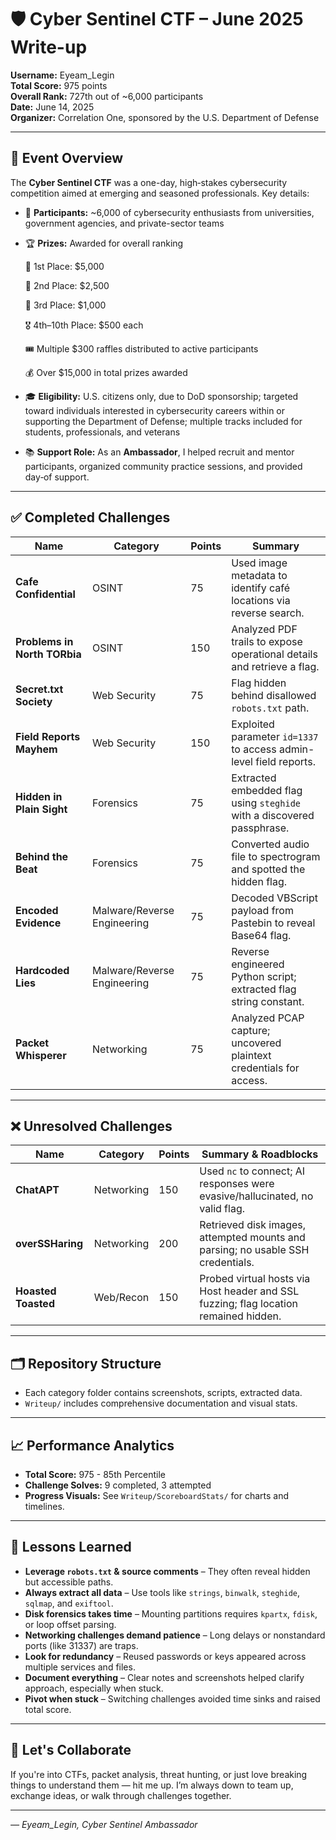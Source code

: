 # 🛡️ Cyber Sentinel CTF – June 2025 Write-up

**Username:** Eyeam_Legin  
**Total Score:** 975 points  
**Overall Rank:** 727th out of ~6,000 participants  
**Date:** June 14, 2025  
**Organizer:** Correlation One, sponsored by the U.S. Department of Defense  

---

## 🧭 Event Overview

The **Cyber Sentinel CTF** was a one-day, high‑stakes cybersecurity competition aimed at emerging and seasoned professionals. Key details:

- 👥 **Participants:** ~6,000 of cybersecurity enthusiasts from universities, government agencies, and private-sector teams
- 🏆 **Prizes:** Awarded for overall ranking
 
    🥇 1st Place: $5,000
  
    🥈 2nd Place: $2,500
  
    🥉 3rd Place: $1,000
  
    🎖️ 4th–10th Place: $500 each
  
    🎟️ Multiple $300 raffles distributed to active participants
  
    💰 Over $15,000 in total prizes awarded
  
- 🎓 **Eligibility:** U.S. citizens only, due to DoD sponsorship; targeted toward individuals interested in cybersecurity careers within or supporting the Department of Defense; multiple tracks included for students, professionals, and veterans
- 📚 **Support Role:** As an **Ambassador**, I helped recruit and mentor participants, organized community practice sessions, and provided day‑of support.

---

## ✅ Completed Challenges

| Name                        | Category                  | Points | Summary                                                                 |
|-----------------------------|---------------------------|--------|-------------------------------------------------------------------------|
| **Cafe Confidential**       | OSINT                     | 75     | Used image metadata to identify café locations via reverse search.      |
| **Problems in North TORbia**| OSINT                     | 150    | Analyzed PDF trails to expose operational details and retrieve a flag.  |
| **Secret.txt Society**      | Web Security              | 75     | Flag hidden behind disallowed `robots.txt` path.                        |
| **Field Reports Mayhem**    | Web Security              | 150    | Exploited parameter `id=1337` to access admin-level field reports.      |
| **Hidden in Plain Sight**   | Forensics                 | 75     | Extracted embedded flag using `steghide` with a discovered passphrase. |
| **Behind the Beat**         | Forensics                 | 75     | Converted audio file to spectrogram and spotted the hidden flag.        |
| **Encoded Evidence**        | Malware/Reverse Engineering | 75   | Decoded VBScript payload from Pastebin to reveal Base64 flag.          |
| **Hardcoded Lies**          | Malware/Reverse Engineering | 75   | Reverse engineered Python script; extracted flag string constant.       |
| **Packet Whisperer**        | Networking                | 75     | Analyzed PCAP capture; uncovered plaintext credentials for access.      |

---

## ❌ Unresolved Challenges

| Name               | Category     | Points | Summary & Roadblocks                                                         |
|--------------------|--------------|--------|-------------------------------------------------------------------------------|
| **ChatAPT**        | Networking   | 150    | Used `nc` to connect; AI responses were evasive/hallucinated, no valid flag. |
| **overSSHaring**   | Networking   | 200    | Retrieved disk images, attempted mounts and parsing; no usable SSH credentials. |
| **Hoasted Toasted**| Web/Recon    | 150    | Probed virtual hosts via Host header and SSL fuzzing; flag location remained hidden. |

---

## 🗂️ Repository Structure



- Each category folder contains screenshots, scripts, extracted data.
- `Writeup/` includes comprehensive documentation and visual stats.

---

## 📈 Performance Analytics

- **Total Score:** 975  - 85th Percentile 
- **Challenge Solves:** 9 completed, 3 attempted  
- **Progress Visuals:** See `Writeup/ScoreboardStats/` for charts and timelines.

---

## 🧠 Lessons Learned

- **Leverage `robots.txt` & source comments** – They often reveal hidden but accessible paths.
- **Always extract all data** – Use tools like `strings`, `binwalk`, `steghide`, `sqlmap`, and `exiftool`.
- **Disk forensics takes time** – Mounting partitions requires `kpartx`, `fdisk`, or loop offset parsing.
- **Networking challenges demand patience** – Long delays or nonstandard ports (like 31337) are traps.
- **Look for redundancy** – Reused passwords or keys appeared across multiple services and files.
- **Document everything** – Clear notes and screenshots helped clarify approach, especially when stuck.
- **Pivot when stuck** – Switching challenges avoided time sinks and raised total score.

---

## 🤝 Let's Collaborate

If you're into CTFs, packet analysis, threat hunting, or just love breaking things to understand them — hit me up. I’m always down to team up, exchange ideas, or walk through challenges together.

---

*— Eyeam_Legin, Cyber Sentinel Ambassador*  
